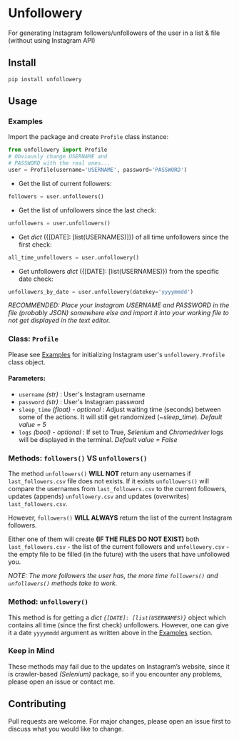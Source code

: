 # Unfollowery

For generating Instagram followers/unfollowers of the user in a list & file (without using Instagram API)

## Install

`pip install unfollowery`

## Usage

### Examples

Import the package and create `Profile` class instance:

```python
from unfollowery import Profile
# Obviously change USERNAME and
# PASSWORD with the real ones...
user = Profile(username='USERNAME', password='PASSWORD')
```

- Get the list of current followers:

```python
followers = user.unfollowers()
```

- Get the list of unfollowers since the last check:

```python
unfollowers = user.unfollowers()
```

- Get _dict_ ({[DATE]: [list(USERNAMES)]}) of all time unfollowers since the first check:

```python
all_time_unfollowers = user.unfollowery()
```

- Get unfollowers _dict_ ({[DATE]: [list(USERNAMES)}) from the specific date check:

```python
unfollowers_by_date = user.unfollowery(datekey='yyyymmdd')
```

_RECOMMENDED: Place your Instagram USERNAME and PASSWORD in the file (probably JSON) somewhere else and import it into your working file to not get displayed in the text editor._

### Class: `Profile`

Please see [Examples](#Examples) for initializing Instagram user's `unfollowery.Profile` class object.

#### Parameters:

- `username` _(str)_ : User's Instagram username
- `password` _(str)_ : User's Instagram password
- `sleep_time` _(float) - optional_ : Adjust waiting time (seconds) between some of the actions. It will still get randomized (_~sleep_time_). _Default value = 5_
- `logs` _(bool) - optional_ : If set to True, _Selenium_ and _Chromedriver_ logs will be displayed in the terminal. _Default value = False_

### Methods: `followers()` VS `unfollowers()`

The method `unfollowers()` **WILL NOT** return any usernames if `last_followers.csv` file does not exists.
If it exists `unfollowers()` will compare the usernames from `last_followers.csv` to the current followers, updates (appends) `unfollowery.csv` and updates (overwrites) `last_followers.csv`.

However, `followers()` **WILL ALWAYS** return the list of the current Instagram followers.

Either one of them will create **(IF THE FILES DO NOT EXIST)** both `last_followers.csv` - the list of the current followers and `unfollowery.csv` - the empty file to be filled (in the future) with the users that have unfollowed you.

_NOTE: The more followers the user has, the more time `followers()` and `unfollowers()` methods take to work._

### Method: `unfollowery()`

This method is for getting a _dict `{[DATE]: [list(USERNAMES)}`_ object which contains all time (since the first check) unfollowers.
However, one can give it a date `yyyymmdd` argument as written above in the [Examples](#-Examples) section.

### Keep in Mind

These methods may fail due to the updates on Instagram’s website, since it is crawler-based _(Selenium)_ package, so if you encounter any problems, please open an issue or contact me.

## Contributing

Pull requests are welcome. For major changes, please open an issue first to discuss what you would like to change.
